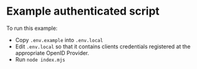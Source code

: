 # Example authenticated script

To run this example:

- Copy `.env.example` into `.env.local`
- Edit `.env.local` so that it contains clients credentials registered
  at the appropriate OpenID Provider.
- Run `node index.mjs`
